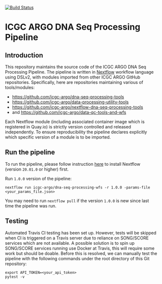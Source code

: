 [![Build Status](https://travis-ci.org/icgc-argo/dna-seq-processing-wfs.svg?branch=master)](https://travis-ci.org/icgc-argo/dna-seq-processing-wfs)
# ICGC ARGO DNA Seq Processing Pipeline


## Introduction

This repository maintains the source code of the ICGC ARGO DNA Seq Processing Pipeline. The pipeline is written
in [Nextflow](https://www.nextflow.io/) workflow language using DSLv2, with modules imported from other ICGC
ARGO GitHub repositories. Specifically, here are repositories maintaining various of tools/modules:

* https://github.com/icgc-argo/dna-seq-processing-tools
* https://github.com/icgc-argo/data-processing-utility-tools
* https://github.com/icgc-argo/nextflow-dna-seq-processing-tools
* and https://github.com/icgc-argo/data-qc-tools-and-wfs

Each Nextflow module (including associated container image which is registered in Quay.io) is strictly
version controlled and released independently. To ensure reproducibility the pipeline declares explicitly
which specific version of a module is to be imported.


## Run the pipeline

To run the pipeline, please follow instruction [here](https://www.nextflow.io/docs/latest/getstarted.html#installation) to install Nextflow (version `20.01.0` or higher) first.

Run `1.0.0` version of the pipeline:
```
nextflow run icgc-argo/dna-seq-processing-wfs -r 1.0.0 -params-file <your_params_file.json>
```

You may need to run `nextflow pull` if the version `1.0.0` is new since last time the pipeline was run.


## Testing

Automated Travis CI testing has been set up. However, tests will be skipped when CI is triggered on a Travis server due to reliance on SONG/SCORE services which are not available. A possible solution is to spin up
SONG/SCORE services running use Docker at Travis, this will require some work but should be doable. Before this
is resolved, we can manually test the pipeline with the following commands under the root directory of this
Git repository:

```
export API_TOKEN=<your_api_token>
pytest -v
```
